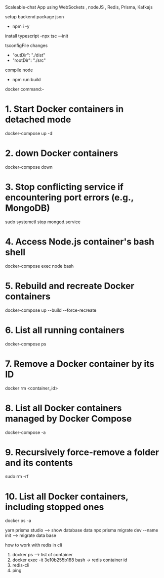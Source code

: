 Scaleable-chat App using WebSockets , nodeJS , Redis, Prisma, Kafkajs

setup backend package json

- npm i -y

install typescript
-npx tsc --init

tsconfigFile changes

- "outDir": "./dist"
- "rootDir": "./src"

compile node

- npm run build

docker command:-

# 1. Start Docker containers in detached mode

docker-compose up -d

# 2. down Docker containers

docker-compose down

# 3. Stop conflicting service if encountering port errors (e.g., MongoDB)

sudo systemctl stop mongod.service

# 4. Access Node.js container's bash shell

docker-compose exec node bash

# 5. Rebuild and recreate Docker containers

docker-compose up --build --force-recreate

# 6. List all running containers

docker-compose ps

# 7. Remove a Docker container by its ID

docker rm <container_id>

# 8. List all Docker containers managed by Docker Compose

docker-compose -a

# 9. Recursively force-remove a folder and its contents

sudo rm -rf <foldername>

# 10. List all Docker containers, including stopped ones

docker ps -a

yarn prisma studio --> show database data
npx prisma migrate dev --name init --> migrate data base

how to work with redis in cli

1. docker ps --> list of container
2. docker exec -it 3e10b255b188 bash -> redis container id
3. redis-cli
4. ping
